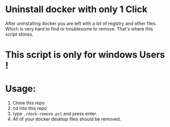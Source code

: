 # Uninstall docker with only 1 Click

After uninstalling docker you are left with a lot of registry and other files. Which is very hard to find or troublesome to remove. That's where this script shines. 

# This script is only for windows Users !

# Usage:
1. Clone this repo
2. cd into this repo
3. type ```./dock-remove.ps1``` and press enter.
4. All of your docker desktop files should be removed. 
